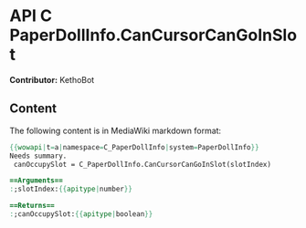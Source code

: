 # API C PaperDollInfo.CanCursorCanGoInSlot

**Contributor:** KethoBot

## Content

The following content is in MediaWiki markdown format:

```mediawiki
{{wowapi|t=a|namespace=C_PaperDollInfo|system=PaperDollInfo}}
Needs summary.
 canOccupySlot = C_PaperDollInfo.CanCursorCanGoInSlot(slotIndex)

==Arguments==
:;slotIndex:{{apitype|number}}

==Returns==
:;canOccupySlot:{{apitype|boolean}}
```